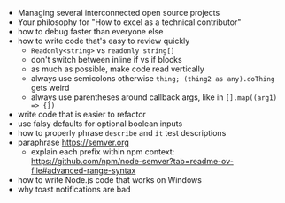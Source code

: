 -   Managing several interconnected open source projects
-   Your philosophy for "How to excel as a technical contributor"
-   how to debug faster than everyone else
-   how to write code that's easy to review quickly
    -   `Readonly<string>` vs `readonly string[]`
    -   don't switch between inline if vs if blocks
    -   as much as possible, make code read vertically
    -   always use semicolons otherwise `thing; (thing2 as any).doThing` gets weird
    -   always use parentheses around callback args, like in `[].map((arg1) => {})`
-   write code that is easier to refactor
-   use falsy defaults for optional boolean inputs
-   how to properly phrase `describe` and `it` test descriptions
-   paraphrase https://semver.org
    -   explain each prefix within npm context: https://github.com/npm/node-semver?tab=readme-ov-file#advanced-range-syntax
-   how to write Node.js code that works on Windows
-   why toast notifications are bad

